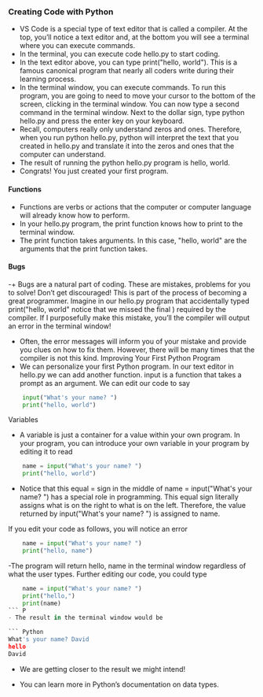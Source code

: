 ### Creating Code with Python
- VS Code is a special type of text editor that is called a compiler. At the top, you’ll notice a text editor and, at the bottom you will see a terminal where you can execute commands.
- In the terminal, you can execute code hello.py to start coding.
- In the text editor above, you can type print("hello, world"). This is a famous canonical program that nearly all coders write during their learning process.
- In the terminal window, you can execute commands. To run this program, you are going to need to move your cursor to the bottom of the screen, clicking in the terminal window. You can now type a second command in the terminal window. Next to the dollar sign, type python hello.py and press the enter key on your keyboard.
- Recall, computers really only understand zeros and ones. Therefore, when you run python hello.py, python will interpret the text that you created in hello.py and translate it into the zeros and ones that the computer can understand.
- The result of running the python hello.py program is hello, world.
- Congrats! You just created your first program.


#### Functions
- Functions are verbs or actions that the computer or computer language will already know how to perform.
- In your hello.py program, the print function knows how to print to the terminal window.
- The print function takes arguments. In this case, "hello, world" are the arguments that the print function takes.

#### Bugs
-+ Bugs are a natural part of coding. These are mistakes, problems for you to solve! Don’t get discouraged! This is part of the process of becoming a great programmer.
Imagine in our hello.py program that accidentally typed print("hello, world" notice that we missed the final ) required by the compiler. If I purposefully make this mistake, you’ll the compiler will output an error in the terminal window!
- Often, the error messages will inform you of your mistake and provide you clues on how to fix them. However, there will be many times that the compiler is not this kind.
Improving Your First Python Program
- We can personalize your first Python program.
In our text editor in hello.py we can add another function. input is a function that takes a prompt as an argument. We can edit our code to say
``` Python
    input("What's your name? ")
    print("hello, world")
```
Variables
- A variable is just a container for a value within your own program.
In your program, you can introduce your own variable in your program by editing it to read

``` Python
    name = input("What's your name? ")
    print("hello, world")
``` 

- Notice that this equal = sign in the middle of name = input("What's your name? ") has a special role in programming. This equal sign literally assigns what is on the right to what is on the left. Therefore, the value returned by input("What's your name? ") is assigned to name.

If you edit your code as follows, you will notice an error

``` Python
    name = input("What's your name? ")
    print("hello, name")
``` 
-The program will return hello, name in the terminal window regardless of what the user types.
Further editing our code, you could type
``` Python
    name = input("What's your name? ")
    print("hello,")
    print(name)
``` P
- The result in the terminal window would be

``` Python
What's your name? David
hello
David
``` 
- We are getting closer to the result we might intend!

- You can learn more in Python’s documentation on data types.


